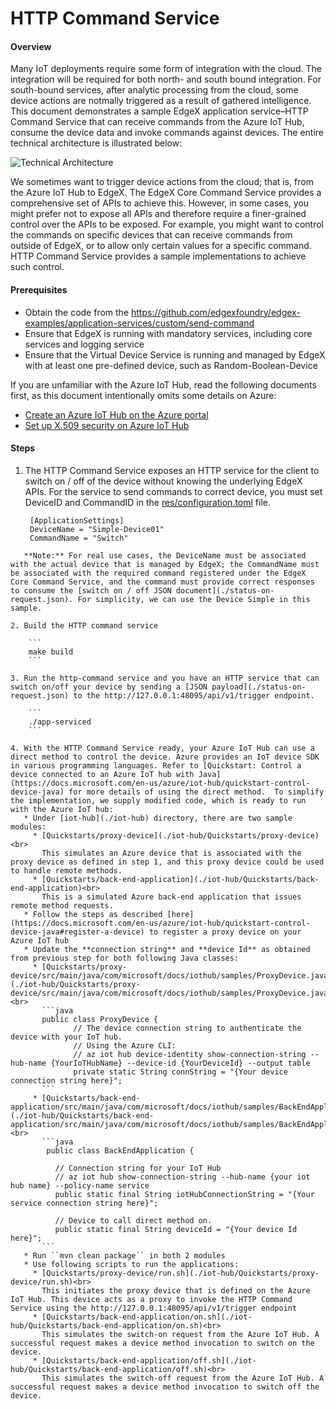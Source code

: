 # HTTP Command Service #

#### Overview ####

Many IoT deployments require some form of integration with the cloud. The integration will be required for both north- and south bound integration.  For south-bound services, after analytic processing from the cloud, some device actions are notmally triggered as a result of gathered intelligence. This document demonstrates a sample EdgeX application service–HTTP Command Service that can receive commands from the Azure IoT Hub, consume the device data and invoke commands against devices. The entire technical architecture is illustrated below:

![Technical Architecture](./Southbound.png)

We sometimes want to trigger device actions from the cloud; that is, from the Azure IoT Hub to EdgeX. The EdgeX Core Command Service provides a comprehensive set of APIs to achieve this. However, in some cases, you might prefer not to expose all APIs and therefore require a finer-grained control over the APIs to be exposed. For example, you might want to control the commands on specific devices that can receive commands from outside of EdgeX, or to allow only certain values for a specific command.  HTTP Command Service provides a sample implementations to achieve such control.

#### Prerequisites ####

* Obtain the code from the https://github.com/edgexfoundry/edgex-examples/application-services/custom/send-command 
* Ensure that EdgeX is running with mandatory services, including core services and logging service
* Ensure that the Virtual Device Service is running and managed by EdgeX with at least one pre-defined device, such as Random-Boolean-Device<br>

If you are unfamiliar with the Azure IoT Hub, read the following documents first, as this document intentionally omits some details on Azure:
* [Create an Azure IoT Hub on the Azure portal](https://docs.microsoft.com/en-us/azure/iot-hub/iot-hub-create-through-portal)
* [Set up X.509 security on Azure IoT Hub](https://docs.microsoft.com/en-us/azure/iot-hub/iot-hub-security-x509-get-started)

#### Steps ####

1. The HTTP Command Service exposes an HTTP service for the client to switch on / off of the device without knowing the underlying EdgeX APIs. For the service to send commands to correct device, you must set DeviceID and CommandID in the [res/configuration.toml](./res/configuration.toml) file.<br>
    ```
     [ApplicationSettings]
     DeviceName = "Simple-Device01"
     CommandName = "Switch"
```
   **Note:** For real use cases, the DeviceName must be associated with the actual device that is managed by EdgeX; the CommandName must be associated with the required command registered under the EdgeX Core Command Service, and the command must provide correct responses to consume the [switch on / off JSON document](./status-on-request.json). For simplicity, we can use the Device Simple in this sample.
   
2. Build the HTTP command service 

    ```
    make build
    ```

3. Run the http-command service and you have an HTTP service that can switch on/off your device by sending a [JSON payload](./status-on-request.json) to the http://127.0.0.1:48095/api/v1/trigger endpoint.

    ```
    ./app-serviced
    ```

4. With the HTTP Command Service ready, your Azure IoT Hub can use a direct method to control the device. Azure provides an IoT device SDK in various programming languages. Refer to [Quickstart: Control a device connected to an Azure IoT hub with Java](https://docs.microsoft.com/en-us/azure/iot-hub/quickstart-control-device-java) for more details of using the direct method.  To simplify the implementation, we supply modified code, which is ready to run with the Azure IoT hub:
   * Under [iot-hub](./iot-hub) directory, there are two sample modules:
     * [Quickstarts/proxy-device](./iot-hub/Quickstarts/proxy-device)<br>
       This simulates an Azure device that is associated with the proxy device as defined in step 1, and this proxy device could be used to handle remote methods.
     * [Quickstarts/back-end-application](./iot-hub/Quickstarts/back-end-application)<br>
       This is a simulated Azure back-end application that issues remote method requests.
   * Follow the steps as described [here](https://docs.microsoft.com/en-us/azure/iot-hub/quickstart-control-device-java#register-a-device) to register a proxy device on your Azure IoT hub
   * Update the **connection string** and **device Id** as obtained from previous step for both following Java classes:
     * [Quickstarts/proxy-device/src/main/java/com/microsoft/docs/iothub/samples/ProxyDevice.java](./iot-hub/Quickstarts/proxy-device/src/main/java/com/microsoft/docs/iothub/samples/ProxyDevice.java)<br>
       ```java
       public class ProxyDevice {
              // The device connection string to authenticate the device with your IoT hub.
              // Using the Azure CLI:
              // az iot hub device-identity show-connection-string --hub-name {YourIoTHubName} --device-id {YourDeviceId} --output table
              private static String connString = "{Your device connection string here}";
       ```
     * [Quickstarts/back-end-application/src/main/java/com/microsoft/docs/iothub/samples/BackEndApplication.java](./iot-hub/Quickstarts/back-end-application/src/main/java/com/microsoft/docs/iothub/samples/BackEndApplication.java)<br>
       ```java
        public class BackEndApplication {
         
          // Connection string for your IoT Hub
          // az iot hub show-connection-string --hub-name {your iot hub name} --policy-name service
          public static final String iotHubConnectionString = "{Your service connection string here}";
           
          // Device to call direct method on.
          public static final String deviceId = "{Your device Id here}";
       ```
   * Run ``mvn clean package`` in both 2 modules
   * Use following scripts to run the applications:
     * [Quickstarts/proxy-device/run.sh](./iot-hub/Quickstarts/proxy-device/run.sh)<br>
       This initiates the proxy device that is defined on the Azure IoT Hub. This device acts as a proxy to invoke the HTTP Command Service using the http://127.0.0.1:48095/api/v1/trigger endpoint
     * [Quickstarts/back-end-application/on.sh](./iot-hub/Quickstarts/back-end-application/on.sh)<br>
       This simulates the switch-on request from the Azure IoT Hub. A successful request makes a device method invocation to switch on the device.
     * [Quickstarts/back-end-application/off.sh](./iot-hub/Quickstarts/back-end-application/off.sh)<br>
       This simulates the switch-off request from the Azure IoT Hub. A successful request makes a device method invocation to switch off the device.